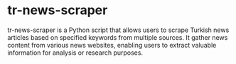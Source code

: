 # tr-news-scraper
 tr-news-scraper is a Python script that allows users to scrape Turkish news articles based on specified keywords from multiple sources. It gather news content from various news websites, enabling users to extract valuable information for analysis or research purposes.
